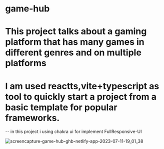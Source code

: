 # game-hub
# This project talks about a gaming platform that has many games in different genres and on multiple platforms
# I am used reactts,vite+typescript  as tool to quickly start a project from a basic template for popular frameworks.
-- in this project i using chakra ui for implement FullResponsive-UI


![screencapture-game-hub-ghb-netlify-app-2023-07-11-19_01_38](https://github.com/Mohammed10zak/game-hub/assets/88101283/ff7fa675-5fa0-40de-a4b5-75c2d4dca352)



